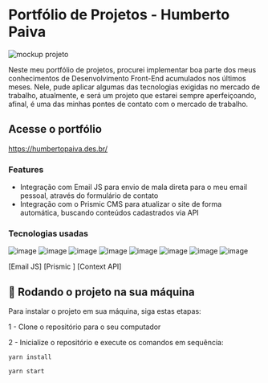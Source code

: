 # Portfólio de Projetos - Humberto Paiva

<img src="https://images.prismic.io/humbertopaiva-portfolio/bf9a3811-d205-4bb2-a899-592fbdbd6c6b_02_laptop_screen_mockup.jpg?auto=compress,format" alt="mockup projeto">

Neste meu portfólio de projetos, procurei implementar boa parte dos meus conhecimentos de Desenvolvimento Front-End acumulados nos últimos meses. Nele, pude aplicar algumas das tecnologias exigidas no mercado de trabalho, atualmente, e será um projeto que estarei sempre aperfeiçoando, afinal, é uma das minhas pontes de contato com o mercado de trabalho. 

## Acesse o portfólio

<a href="https://humbertopaiva.des.br/" target="_blank">https://humbertopaiva.des.br/</a>


### Features

- Integração com Email JS para envio de mala direta para o meu email pessoal, através do formulário de contato
- Integração com o Prismic CMS para atualizar o site de forma automática, buscando conteúdos cadastrados via API

### Tecnologias usadas

![image](https://img.shields.io/badge/HTML-239120?style=for-the-badge&logo=html5&logoColor=white)
![image](https://img.shields.io/badge/CSS-239120?&style=for-the-badge&logo=css3&logoColor=white)
![image](https://img.shields.io/badge/JavaScript-323330?style=for-the-badge&logo=javascript&logoColor=F7DF1E)
![image](https://img.shields.io/badge/TypeScript-007ACC?style=for-the-badge&logo=typescript&logoColor=white)
![image](https://img.shields.io/badge/React-20232A?style=for-the-badge&logo=react&logoColor=61DAFB)
![image](https://img.shields.io/badge/React_Router-CA4245?style=for-the-badge&logo=react-router&logoColor=white)
![image](https://img.shields.io/badge/Git-E34F26?style=for-the-badge&logo=git&logoColor=white)
![image](https://img.shields.io/badge/GitHub-100000?style=for-the-badge&logo=github&logoColor=white)

[Email JS] 
[Prismic ] 
[Context API] 



## 🚀 Rodando o projeto na sua máquina

Para instalar o projeto em sua máquina, siga estas etapas:

1 - Clone o repositório para o seu computador

2 - Inicialize o repositório e execute os comandos em sequência:

```
yarn install
```

```
yarn start 
```

